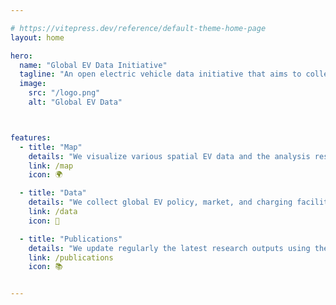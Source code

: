 ```yaml
---

# https://vitepress.dev/reference/default-theme-home-page
layout: home

hero:
  name: "Global EV Data Initiative"
  tagline: "An open electric vehicle data initiative that aims to collect, analyse, visualize and share data on the electric vehicle market, policy and charging infrastructure across the globe."
  image:
    src: "/logo.png"
    alt: "Global EV Data"



features:
  - title: "Map"
    details: "We visualize various spatial EV data and the analysis results through interactive maps."
    link: /map
    icon: 🌍

  - title: "Data"
    details: "We collect global EV policy, market, and charging facility data from various data sources and share the EV datasets upon request."
    link: /data
    icon: 🔄

  - title: "Publications"
    details: "We update regularly the latest research outputs using the global EV data as the main data sources."
    link: /publications
    icon: 📚


---
```



<style>
:root {
  --vp-home-hero-name-color: transparent;
  --vp-home-hero-name-background: -webkit-linear-gradient(120deg, #1b8c59 30%, #19df9d); /* 更新为新主题色 */
  --vp-home-hero-image-background-image: linear-gradient(-45deg,rgba(27, 140, 89, 0.41) 50%,rgba(25, 223, 157, 0.54) 50%); /* 更新为新主题色 */
  --vp-home-hero-image-filter: blur(44px);
  
  --vp-c-brand-1: #1b8c59; /* 新主题色 */
  --vp-c-brand-2: #19df9d; /* 新主题色 */
  --vp-c-brand-3: #30923f; /* 新主题色 */
}

@media (min-width: 640px) {
  :root {
    --vp-home-hero-image-filter: blur(56px);
  }
}

@media (min-width: 960px) {
  :root {
    --vp-home-hero-image-filter: blur(68px);
  }
}
</style>